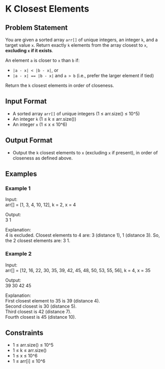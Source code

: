 # K Closest Elements

## Problem Statement

You are given a sorted array `arr[]` of unique integers, an integer `k`, and a target value `x`. Return exactly `k` elements from the array closest to `x`, **excluding `x` if it exists**.

An element `a` is closer to `x` than `b` if:
- `|a - x| < |b - x|`, or
- `|a - x| == |b - x|` and `a > b` (i.e., prefer the larger element if tied)

Return the `k` closest elements in order of closeness.

## Input Format

- A sorted array `arr[]` of unique integers (1 ≤ arr.size() ≤ 10^5)
- An integer `k` (1 ≤ k ≤ arr.size())
- An integer `x` (1 ≤ x ≤ 10^6)

## Output Format

- Output the `k` closest elements to `x` (excluding `x` if present), in order of closeness as defined above.

## Examples

### Example 1

Input:  
arr[] = [1, 3, 4, 10, 12], k = 2, x = 4

Output:  
3 1

Explanation:  
4 is excluded. Closest elements to 4 are: 3 (distance 1), 1 (distance 3). So, the 2 closest elements are: 3 1.

### Example 2

Input:  
arr[] = [12, 16, 22, 30, 35, 39, 42, 45, 48, 50, 53, 55, 56], k = 4, x = 35

Output:  
39 30 42 45

Explanation:  
First closest element to 35 is 39 (distance 4).  
Second closest is 30 (distance 5).  
Third closest is 42 (distance 7).  
Fourth closest is 45 (distance 10).

## Constraints

- 1 ≤ arr.size() ≤ 10^5
- 1 ≤ k ≤ arr.size()
- 1 ≤ x ≤ 10^6
- 1 ≤ arr[i] ≤ 10^6
